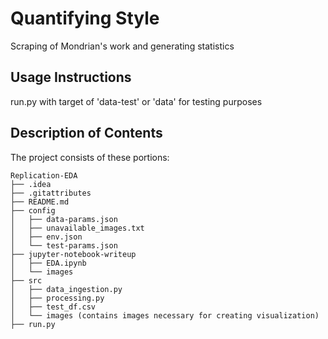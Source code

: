 
# Quantifying Style

Scraping of Mondrian's work and generating statistics

## Usage Instructions

run.py with target of 'data-test' or 'data' for testing purposes 

## Description of Contents

The project consists of these portions:
```
Replication-EDA
├── .idea
├── .gitattributes
├── README.md
├── config
│   ├── data-params.json
│   ├── unavailable_images.txt
│   ├── env.json
│   └── test-params.json
├── jupyter-notebook-writeup
│   ├── EDA.ipynb
│   └── images
├── src
│   ├── data_ingestion.py
│   ├── processing.py
│   ├── test_df.csv
│   └── images (contains images necessary for creating visualization)
├── run.py
